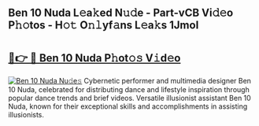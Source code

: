 ## Ben 10 Nuda L𝚎a𝚔ed N𝚞𝚍e - Part-vCB Vi𝚍𝚎o P𝚑𝚘tos - H𝚘𝚝 O𝚗𝚕yf𝚊ns L𝚎a𝚔s 1JmoI

# <h2><a href="http://kf0rusr.oniu.top/?m=Ben+10+Nuda">🔗👉 🔴 Ben 10 Nuda P𝚑ot𝚘𝚜 V𝚒d𝚎o</a></h2>

[![Ben 10 Nuda Nu𝚍e𝚜](https://i.imgur.com/0qMVB7G.gif)](http://kf0rusr.oniu.top/?m=Ben+10+Nuda)
Cybernetic performer and multimedia designer Ben 10 Nuda, celebrated for distributing dance and lifestyle inspiration through popular dance trends and brief videos. Versatile illusionist assistant Ben 10 Nuda, known for their exceptional skills and accomplishments in assisting illusionists.  
